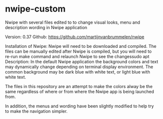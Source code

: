 # nwipe-custom
Nwipe with several files edited to to change visual looks, menu and description wording in Nwipe application

Version: 0.37
Github: https://github.com/martijnvanbrummelen/nwipe 

Installation of Nwipe:
Nwipe will need to be downloaded and compiled.
The files can be manually edited after Nwipe is compiled, but you will need to re-run make command and relaunch Nwipe to see the changessudo apt
Description:
In the default Nwipe application the background colors and text may dynamically change depending on terminal display environment.
The common background may be dark blue with white text, or light blue with white text.

The files in this repository are an attempt to make the colors alway be the same regardless of where or from where the Nwipe app is being launched from.

In addition, the menus and wording have been slightly modified to help try to make the navigation simpler.
